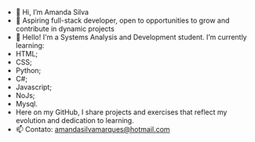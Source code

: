 - 👋 Hi, I’m Amanda Silva
- 👀 Aspiring full-stack developer, open to opportunities to grow and contribute in dynamic projects
- 🌱 Hello! I'm a Systems Analysis and Development student. I’m currently learning:
- HTML;
- CSS;
- Python;
- C#;
- Javascript;
- NoJs;
- Mysql.
- Here on my GitHub, I share projects and exercises that reflect my evolution and dedication to learning.
- 📫 Contato: amandasilvamarques@hotmail.com


<!---
Amanda-Silva-Dev/Amanda-Silva-Dev is a ✨ special ✨ repository because its `README.md` (this file) appears on your GitHub profile.
You can click the Preview link to take a look at your changes.
--->
